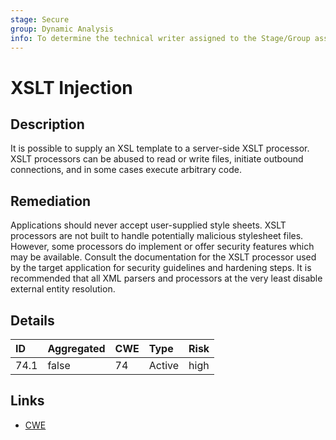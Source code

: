 ```yaml
---
stage: Secure
group: Dynamic Analysis
info: To determine the technical writer assigned to the Stage/Group associated with this page, see https://handbook.gitlab.com/handbook/product/ux/technical-writing/#assignments
---
```


# XSLT Injection

## Description

It is possible to supply an XSL template to a server-side XSLT processor. XSLT processors can
be abused to read or write files, initiate outbound connections, and in some cases execute
arbitrary code.

## Remediation

Applications should never accept user-supplied style sheets. XSLT processors are not built to
handle potentially malicious stylesheet files. However, some processors do implement or offer
security features which may be available. Consult the documentation for the XSLT processor
used by the target application for security guidelines and hardening steps. It is recommended
that all XML parsers and processors at the very least disable external entity resolution.

## Details

| ID | Aggregated | CWE | Type | Risk |
|:---|:--------|:--------|:--------|:--------|
| 74.1 | false | 74 | Active | high |

## Links

- [CWE](https://cwe.mitre.org/data/definitions/74.html)
